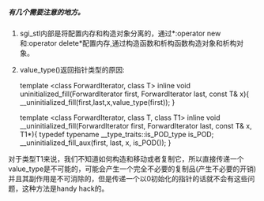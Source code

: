 #####   有几个需要注意的地方。
1. sgi_stl内部是将配置内存和构造对象分离的，通过*:operator new和:operator delete*配置内存,通过构造函数和析构函数构造对象和析构对象。
2. value_type()返回指针类型的原因:

	template <class ForwardIterator, class T>
	inline void uninitialized_fill(ForwardIterator first, ForwardIterator last, const T& x){
		 __uninitialized_fill(first,last,x,value_type(first));
	}

	template <class ForwardIterator, class T, class T1>
	inline void __uninitialized_fill(ForwardIterator first, ForwardIterator last, const T& x, T1*){
		typedef typename __type_traits<T1>::is_POD_type is_POD;
		__uninitialized_fill_aux(first, last, x, is_POD());
	}

对于类型T1来说，我们不知道如何构造和移动或者复制它，所以直接传递一个value_type是不可能的，可能会产生一个完全不必要的复制品(产生不必要的开销)并且其副作用是不可消除的，但是传递一个以0初始化的指针的话就不会有这些问题，这种方法是handy hack的。
